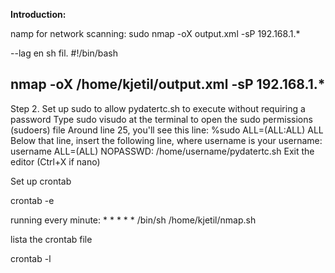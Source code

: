 <b> Introduction: </b>




namp for network scanning:
sudo nmap -oX output.xml -sP 192.168.1.*


--lag en sh fil. 
#!/bin/bash         

nmap -oX /home/kjetil/output.xml -sP 192.168.1.*
---

Step 2. Set up sudo to allow pydatertc.sh to execute without requiring a password
Type sudo visudo at the terminal to open the sudo permissions (sudoers) file
Around line 25, you'll see this line: %sudo   ALL=(ALL:ALL) ALL
Below that line, insert the following line, where username is your username:
username  ALL=(ALL) NOPASSWD: /home/username/pydatertc.sh
Exit the editor (Ctrl+X if nano)

Set up crontab

crontab -e

running every minute: * * * * * /bin/sh /home/kjetil/nmap.sh

lista the crontab file 

crontab -l



